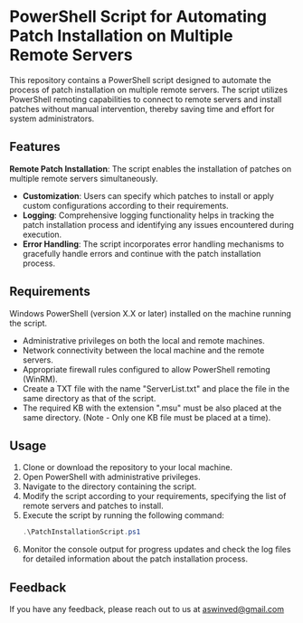 
# PowerShell Script for Automating Patch Installation on Multiple Remote Servers 

This repository contains a PowerShell script designed to automate the process of patch installation on multiple remote servers. The script utilizes PowerShell remoting capabilities to connect to remote servers and install patches without manual intervention, thereby saving time and effort for system administrators.


## Features
**Remote Patch Installation**: The script enables the installation of patches on multiple remote servers simultaneously.
- **Customization**: Users can specify which patches to install or apply custom configurations according to their requirements.
- **Logging**: Comprehensive logging functionality helps in tracking the patch installation process and identifying any issues encountered during execution.
- **Error Handling**: The script incorporates error handling mechanisms to gracefully handle errors and continue with the patch installation process.

## Requirements
Windows PowerShell (version X.X or later) installed on the machine running the script.
- Administrative privileges on both the local and remote machines.
- Network connectivity between the local machine and the remote servers.
- Appropriate firewall rules configured to allow PowerShell remoting (WinRM).
- Create a TXT file with the name "ServerList.txt" and place the file in the same directory as that of the script.
- The required KB with the extension ".msu" must be also placed at the same directory. (Note - Only one KB file must be placed at a time).
## Usage
1. Clone or download the repository to your local machine.
2. Open PowerShell with administrative privileges.
3. Navigate to the directory containing the script.
4. Modify the script according to your requirements, specifying the list of remote servers and patches to install.
5. Execute the script by running the following command:
    ```powershell
    .\PatchInstallationScript.ps1
    ```
6. Monitor the console output for progress updates and check the log files for detailed information about the patch installation process.
## Feedback

If you have any feedback, please reach out to us at aswinved@gmail.com

